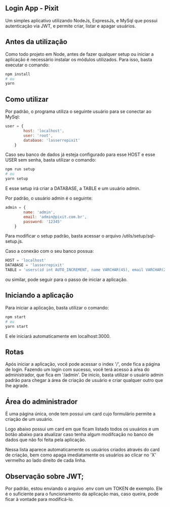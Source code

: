 ## Login App - Pixit

Um simples aplicativo utilizando NodeJs, ExpressJs, e MySql que possui autenticação via JWT, e permite criar, listar e apagar usuários.

## Antes da utilização

Como todo projeto em Node, antes de fazer qualquer setup ou iniciar a aplicação é necessário instalar os módulos utilizados. Para isso, basta executar o comando:
```bash
npm install
# ou
yarn
```


## Como utilizar

Por padrão, o programa utiliza o seguinte usuário para se conectar ao MySql:

```javascript
user = {
        host: 'localhost',
        user: 'root',
        database: 'lasserrepixit'
    }
```

Caso seu banco de dados já esteja configurado para esse HOST e esse USER sem senha, basta utilizar o comando:
```bash
npm run setup
# ou
yarn setup
```
E esse setup irá criar a DATABASE, a TABLE e um usuário admin.

Por padrão, o usuário admin é o seguinte:
```javascript
admin = {
        name: 'admin',
        email: 'admin@pixit.com.br',
        password: '12345'
    }
```
Para modificar o setup padrão, basta acessar o arquivo /utils/setup/sql-setup.js.

Caso a conexão com o seu banco possua:
```javascript
HOST = 'localhost'
DATABASE = 'lasserrepixit'
TABLE = 'users(id int AUTO_INCREMENT, name VARCHAR(45), email VARCHAR(255), password VARCHAR(255), PRIMARY KEY (id))';
```

 ou similar, pode seguir para o passo de iniciar a aplicação.

## Iniciando a aplicação

Para iniciar a aplicação, basta utilizar o comando:
```bash
npm start
# ou
yarn start
```
E ele iniciará automaticamente em localhost:3000.

## Rotas

Após iniciar a aplicação, você pode acessar o index '/', onde fica a página de login. Fazendo um login com sucesso, você terá acesso à aŕea do administrador, que fica em '/admin'. De inicío, basta utilizar o usuário admin padrão para chegar à área de criação de usuário e criar qualquer outro que lhe agrade.

## Área do administrador

É uma página única, onde tem possui um card cujo formulário permite a criação de um usuário.

Logo abaixo possui um card em que ficam listado todos os usuários e um botão abaixo para atualizar caso tenha algum modifcação no banco de dados que não foi feita pela aplicação.

Nessa lista aparece automaticamente os usuários criados através do card de criação, bem como apaga imediatamente os usuários ao clicar no 'X' vermelho ao lado direito de cada linha.

## Observação sobre JWT;

Por padrão, estou enviando o arquivo .env com um TOKEN de exemplo. Ele é o suficiente para o funcionamento da aplicação mas, caso queira, pode ficar à vontade para modificá-lo.

